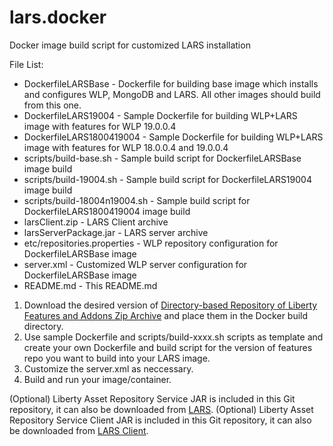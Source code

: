 # lars.docker
Docker image build script for customized LARS installation

File List:
- DockerfileLARSBase - Dockerfile for building base image which installs and configures WLP, MongoDB and LARS.  All other images should build from this one.
- DockerfileLARS19004 - Sample Dockerfile for building WLP+LARS image with features for WLP 19.0.0.4
- DockerfileLARS1800419004 - Sample Dockerfile for building WLP+LARS image with features for WLP 18.0.0.4 and 19.0.0.4
- scripts/build-base.sh - Sample build script for DockerfileLARSBase image build
- scripts/build-19004.sh - Sample build script for DockerfileLARS19004 image build
- scripts/build-18004n19004.sh - Sample build script for DockerfileLARS1800419004 image build
- larsClient.zip - LARS Client archive
- larsServerPackage.jar - LARS server archive
- etc/repositories.properties - WLP repository configuration for DockerfileLARSBase image
- server.xml - Customized WLP server configuration for DockerfileLARSBase image
- README.md - This README.md

1. Download the desired version of [Directory-based Repository of Liberty Features and Addons Zip Archive](https://www-945.ibm.com/support/fixcentral/swg/selectFixes?parent=ibm~WebSphere&product=ibm/WebSphere/WebSphere+Liberty&release=All&platform=All&function=fixId&fixids=wlp-featureRepo-*&includeSupersedes=0 "WLP Repo Zip Archives") and place them in the Docker build directory.
2. Use sample Dockerfile and scripts/build-xxxx.sh scripts as template and create your own Dockerfile and build script for the version of features repo you want to build into your LARS image.
3. Customize the server.xml as neccessary.
4. Build and run your image/container.

(Optional) Liberty Asset Repository Service JAR is included in this Git repository, it can also be downloaded from [LARS](https://developer.ibm.com/wasdev/downloads/#asset/tools-Liberty_Asset_Repository_Service).
(Optional) Liberty Asset Repository Service Client JAR is included in this Git repository, it can also be downloaded from [LARS Client](https://developer.ibm.com/wasdev/downloads/#asset/tools-Liberty_Asset_Repository_Service_Client).
